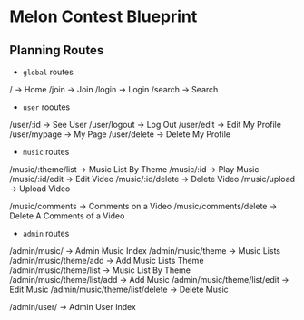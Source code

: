 # Melon Contest Blueprint

## Planning Routes

- `global` routes

/ -> Home
/join -> Join
/login -> Login
/search -> Search

- `user` rooutes

/user/:id -> See User
/user/logout -> Log Out
/user/edit -> Edit My Profile
/user/mypage -> My Page
/user/delete -> Delete My Profile

- `music` routes

/music/:theme/list -> Music List By Theme
/music/:id -> Play Music
/music/:id/edit -> Edit Video
/music/:id/delete -> Delete Video
/music/upload -> Upload Video

/music/comments -> Comments on a Video
/music/comments/delete -> Delete A Comments of a Video

- `admin` routes

/admin/music/ -> Admin Music Index
/admin/music/theme -> Music Lists
/admin/music/theme/add -> Add Music Lists Theme
/admin/music/theme/list -> Music List By Theme
/admin/music/theme/list/add -> Add Music
/admin/music/theme/list/edit -> Edit Music
/admin/music/theme/list/delete -> Delete Music

/admin/user/ -> Admin User Index



